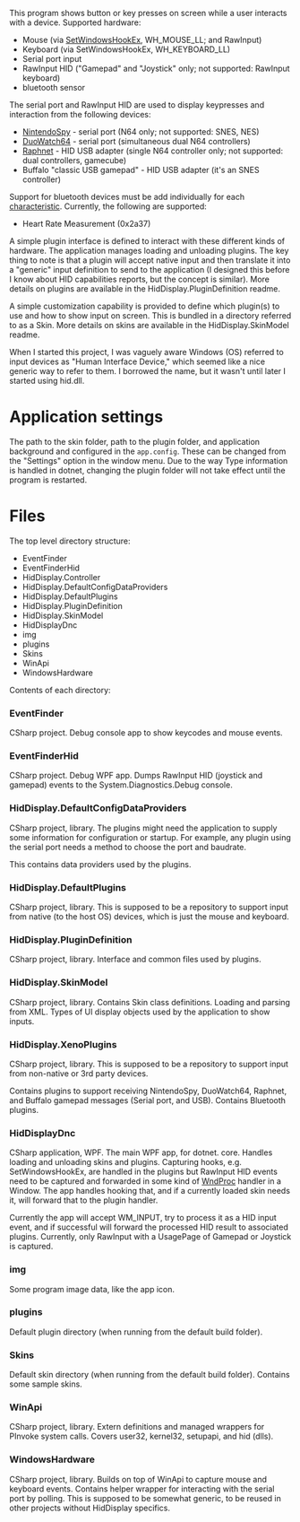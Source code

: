This program shows button or key presses on screen while a user interacts with a device. Supported hardware:

- Mouse (via [SetWindowsHookEx](https://docs.microsoft.com/en-us/windows/win32/api/winuser/nf-winuser-setwindowshookexa), WH_MOUSE_LL; and RawInput)
- Keyboard (via SetWindowsHookEx, WH_KEYBOARD_LL)
- Serial port input
- RawInput HID ("Gamepad" and "Joystick" only; not supported: RawInput keyboard)
- bluetooth sensor

The serial port and RawInput HID are used to display keypresses and interaction from the following devices:

- [NintendoSpy](https://github.com/jaburns/NintendoSpy) - serial port (N64 only; not supported: SNES, NES)
- [DuoWatch64](https://github.com/burnsba/DuoWatch64) - serial port (simultaneous dual N64 controllers)
- [Raphnet](https://www.raphnet-tech.com/products/n64_usb_adapter_gen3/index.php) - HID USB adapter (single N64 controller only; not supported: dual controllers, gamecube)
- Buffalo "classic USB gamepad" - HID USB adapter (it's an SNES controller)

Support for bluetooth devices must be add individually for each [characteristic](https://www.bluetooth.com/specifications/gatt/characteristics/). Currently, the following are supported:

- Heart Rate Measurement (0x2a37)

A simple plugin interface is defined to interact with these different kinds of hardware. The application manages loading and unloading plugins. The key thing to note is that a plugin will accept native input and then translate it into a "generic" input definition to send to the application (I designed this before I know about HID capabilities reports, but the concept is similar). More details on plugins are available in the HidDisplay.PluginDefinition readme.

A simple customization capability is provided to define which plugin(s) to use and how to show input on screen. This is bundled in a directory referred to as a Skin. More details on skins are available in the HidDisplay.SkinModel readme.

When I started this project, I was vaguely aware Windows (OS) referred to input devices as "Human Interface Device," which seemed like a nice generic way to refer to them. I borrowed the name, but it wasn't until later I started using hid.dll.

# Application settings

The path to the skin folder, path to the plugin folder, and application background and configured in the `app.config`. These can be changed from the "Settings" option in the window menu. Due to the way Type information is handled in dotnet, changing the plugin folder will not take effect until the program is restarted.

# Files
The top level directory structure:

- EventFinder
- EventFinderHid
- HidDisplay.Controller
- HidDisplay.DefaultConfigDataProviders
- HidDisplay.DefaultPlugins
- HidDisplay.PluginDefinition
- HidDisplay.SkinModel
- HidDisplayDnc
- img
- plugins
- Skins
- WinApi
- WindowsHardware

Contents of each directory:

### EventFinder
CSharp project. Debug console app to show keycodes and mouse events.

### EventFinderHid
CSharp project. Debug WPF app. Dumps RawInput HID (joystick and gamepad) events to the System.Diagnostics.Debug console.

### HidDisplay.DefaultConfigDataProviders
CSharp project, library. The plugins might need the application to supply some information for configuration or startup. For example, any plugin using the serial port needs a method to choose the port and baudrate.

This contains data providers used by the plugins.

### HidDisplay.DefaultPlugins
CSharp project, library. This is supposed to be a repository to support input from native (to the host OS) devices, which is just the mouse and keyboard.

### HidDisplay.PluginDefinition
CSharp project, library. Interface and common files used by plugins.

### HidDisplay.SkinModel
CSharp project, library. Contains Skin class definitions. Loading and parsing from XML. Types of UI display objects used by the application to show inputs.

### HidDisplay.XenoPlugins
CSharp project, library. This is supposed to be a repository to support input from non-native or 3rd party devices.

Contains plugins to support receiving NintendoSpy, DuoWatch64, Raphnet, and Buffalo gamepad messages (Serial port, and USB). Contains Bluetooth plugins.

### HidDisplayDnc
CSharp application, WPF. The main WPF app, for dotnet. core. Handles loading and unloading skins and plugins. Capturing hooks, e.g.  SetWindowsHookEx, are handled in the plugins but RawInput HID events need to be captured and forwarded in some kind of [WndProc](https://docs.microsoft.com/en-us/dotnet/api/system.windows.forms.control.wndproc?view=netframework-4.8) handler in a Window. The app handles hooking that, and if a currently loaded skin needs it, will forward that to the plugin handler.

Currently the app will accept WM_INPUT, try to process it as a HID input event, and if successful will forward the processed HID result to associated plugins. Currently, only RawInput  with a UsagePage of Gamepad or Joystick is captured.

### img
Some program image data, like the app icon.

### plugins
Default plugin directory (when running from the default build folder).

### Skins
Default skin directory (when running from the default build folder). Contains some sample skins.

### WinApi
CSharp project, library. Extern definitions and managed wrappers for PInvoke system calls. Covers user32, kernel32, setupapi, and hid (dlls).

### WindowsHardware
CSharp project, library. Builds on top of WinApi to capture mouse and keyboard events. Contains helper wrapper for interacting with the serial port by polling. This is supposed to be somewhat generic, to be reused in other projects without HidDisplay specifics.